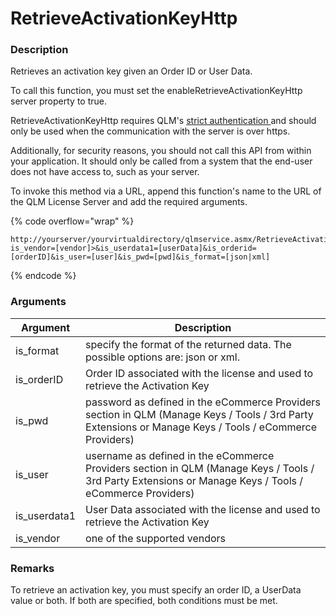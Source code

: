 # RetrieveActivationKeyHttp

### Description

Retrieves an activation key given an Order ID or User Data.

To call this function, you must set the enableRetrieveActivationKeyHttp server property to true.

RetrieveActivationKeyHttp requires QLM's [strict authentication ](https://support.soraco.co/hc/en-us/articles/360045904672-How-to-invoke-a-QLM-HTTP-Method-that-requires-strict-authentication)and should only be used when the communication with the server is over https.

Additionally, for security reasons, you should not call this API from within your application. It should only be called from a system that the end-user does not have access to, such as your server.

To invoke this method via a URL, append this function's name to the URL of the QLM License Server and add the required arguments.

{% code overflow="wrap" %}
```http
http://yourserver/yourvirtualdirectory/qlmservice.asmx/RetrieveActivationKeyHttp?is_vendor=[vendor]>&is_userdata1=[userData]&is_orderid=[orderID]&is_user=[user]&is_pwd=[pwd]&is_format=[json|xml]
```
{% endcode %}

### Arguments

| Argument      | Description                                                                                                                                             |
| ------------- | ------------------------------------------------------------------------------------------------------------------------------------------------------- |
| is\_format    | specify the format of the returned data. The possible options are: json or xml.                                                                         |
| is\_orderID   | Order ID associated with the license and used to retrieve the Activation Key                                                                            |
| is\_pwd       | password as defined in the eCommerce Providers section in QLM (Manage Keys / Tools / 3rd Party Extensions or Manage Keys / Tools / eCommerce Providers) |
| is\_user      | username as defined in the eCommerce Providers section in QLM (Manage Keys / Tools / 3rd Party Extensions or Manage Keys / Tools / eCommerce Providers) |
| is\_userdata1 | User Data associated with the license and used to retrieve the Activation Key                                                                           |
| is\_vendor    | one of the supported vendors                                                                                                                            |

### Remarks

To retrieve an activation key, you must specify an order ID, a UserData value or both. If both are specified, both conditions must be met.
